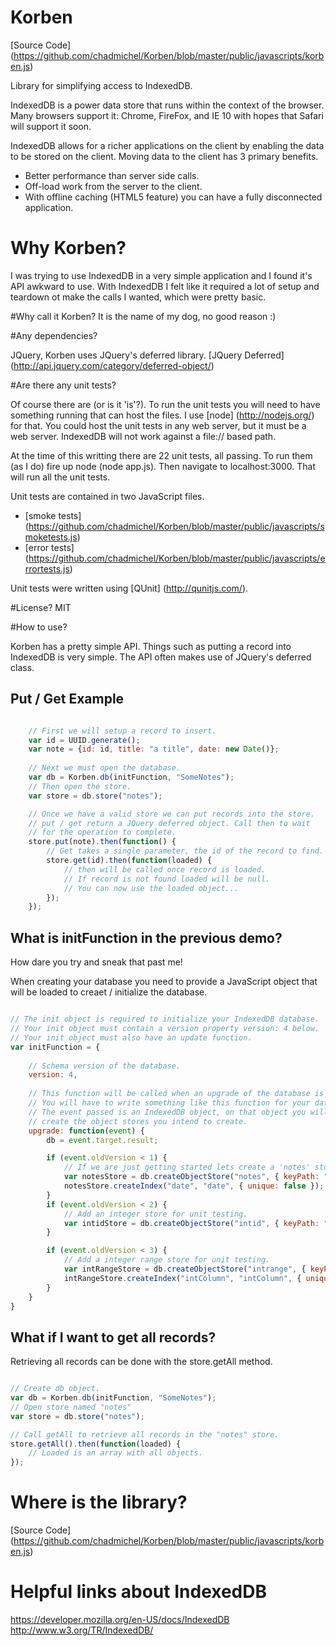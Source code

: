 Korben
======
[Source Code] (https://github.com/chadmichel/Korben/blob/master/public/javascripts/korben.js)
 
Library for simplifying access to IndexedDB.

IndexedDB is a power data store that runs within the context of the browser. Many browsers support it: Chrome, FireFox, and IE 10 with hopes that Safari will support it soon. 

IndexedDB allows for a richer applications on the client by enabling the data to be stored on the client. Moving data to the client has 3 primary benefits.
* Better performance than server side calls.
* Off-load work from the server to the client.
* With offline caching (HTML5 feature) you can have a fully disconnected application.

# Why Korben? 
I was trying to use IndexedDB in a very simple application and I found it's API awkward to use. With IndexedDB I felt like it required a lot of setup and teardown ot make the calls I wanted, which were pretty basic.

#Why call it Korben? 
It is the name of my dog, no good reason :)

#Any dependencies?

JQuery, Korben uses JQuery's deferred library. [JQuery Deferred] (http://api.jquery.com/category/deferred-object/)

#Are there any unit tests?

Of course there are (or is it 'is'?). To run the unit tests you will need to have something running that can host the files. I use [node] (http://nodejs.org/) for that. You could host the unit tests in any web server, but it must be a web server. IndexedDB will not work against a file:// based path.

At the time of this writting there are 22 unit tests, all passing. To run them (as I do) fire up node (node app.js). Then navigate to localhost:3000. That will run all the unit tests. 

Unit tests are contained in two JavaScript files. 
* [smoke tests] (https://github.com/chadmichel/Korben/blob/master/public/javascripts/smoketests.js)
* [error tests] (https://github.com/chadmichel/Korben/blob/master/public/javascripts/errortests.js)

Unit tests were written using [QUnit] (http://qunitjs.com/).

#License?
MIT

#How to use?

Korben has a pretty simple API. Things such as putting a record into IndexedDB is very simple. The API often makes use of JQuery's deferred class.

## Put / Get Example

```javascript

	// First we will setup a record to insert.
	var id = UUID.generate();
	var note = {id: id, title: "a title", date: new Date()};
	
	// Next we must open the database.
	var db = Korben.db(initFunction, "SomeNotes");
	// Then open the store.
	var store = db.store("notes");

	// Once we have a valid store we can put records into the store.
	// put / get return a JQuery deferred object. Call then to wait
	// for the operation to complete.
	store.put(note).then(function() {
		// Get takes a single parameter, the id of the record to find.
		store.get(id).then(function(loaded) {
			// then will be called once record is loaded.
			// If record is not found loaded will be null.
			// You can now use the loaded object...			
		});
	});


```

## What is initFunction in the previous demo? 
How dare you try and sneak that past me!

When creating your database you need to provide a JavaScript object that will be loaded to creaet / initialize the database.

```javascript

// The init object is required to initialize your IndexedDB database.
// Your init object must contain a version property version: 4 below.
// Your init object must also have an update function.
var initFunction = {			
	
	// Schema version of the database.
	version: 4,
	
	// This function will be called when an upgrade of the database is required.
	// You will have to write something like this function for your database.
	// The event passed is an IndexedDB object, on that object you will have to
	// create the object stores you intend to create.
	upgrade: function(event) {
		db = event.target.result;

		if (event.oldVersion < 1) {
			// If we are just getting started lets create a 'notes' store for unit testing.
			var notesStore = db.createObjectStore("notes", { keyPath: "id" });
			notesStore.createIndex("date", "date", { unique: false });
		}	   
		if (event.oldVersion < 2) {
			// Add an integer store for unit testing.
			var intidStore = db.createObjectStore("intid", { keyPath: "id" });			
		}	   

		if (event.oldVersion < 3) {
			// Add a integer range store for unit testing.
			var intRangeStore = db.createObjectStore("intrange", { keyPath: "id" });
			intRangeStore.createIndex("intColumn", "intColumn", { unique: false });
		}	   
	}
}

```

## What if I want to get all records?

Retrieving all records can be done with the store.getAll method.

```javascript

// Create db object.
var db = Korben.db(initFunction, "SomeNotes");
// Open store named "notes"
var store = db.store("notes");

// Call getAll to retrieve all records in the "notes" store.
store.getAll().then(function(loaded) {
	// Loaded is an array with all objects.
});

```

# Where is the library?

[Source Code] (https://github.com/chadmichel/Korben/blob/master/public/javascripts/korben.js)

# Helpful links about IndexedDB

https://developer.mozilla.org/en-US/docs/IndexedDB
http://www.w3.org/TR/IndexedDB/

